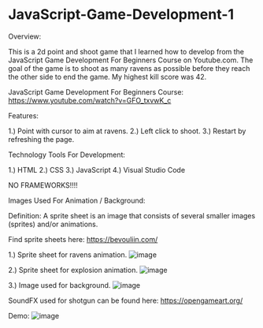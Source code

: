 # JavaScript-Game-Development-1

Overview: 

This is a 2d point and shoot game that I learned how to develop from the
JavaScript Game Development For Beginners Course on Youtube.com. The
goal of the game is to shoot as many ravens as possible before they
reach the other side to end the game. My highest kill score was 42.

JavaScript Game Development For Beginners Course: https://www.youtube.com/watch?v=GFO_txvwK_c

Features:

1.) Point with cursor to aim at ravens.
2.) Left click to shoot.
3.) Restart by refreshing the page.

Technology Tools For Development:

1.) HTML
2.) CSS
3.) JavaScript
4.) Visual Studio Code

NO FRAMEWORKS!!!!

Images Used For Animation / Background:

Definition: A sprite sheet is an image that consists of several smaller images (sprites) and/or animations.

Find sprite sheets here: https://bevouliin.com/

1.) Sprite sheet for ravens animation.
![image](https://user-images.githubusercontent.com/99753925/195156825-61a1e3b4-b632-44d2-afc4-085d18a90e3a.png)

2.) Sprite sheet for explosion animation.
![image](https://user-images.githubusercontent.com/99753925/195156945-09fc2349-a778-41ef-9f98-a08217d28954.png)

3.) Image used for background.
![image](https://user-images.githubusercontent.com/99753925/195157156-c6bfb1a4-3952-4e80-b6ed-a4626a369e28.png)

SoundFX used for shotgun can be found here: https://opengameart.org/

Demo:
![image](https://user-images.githubusercontent.com/99753925/194909088-ceb92be3-dcab-41a6-ad39-edede1b6261e.png)
